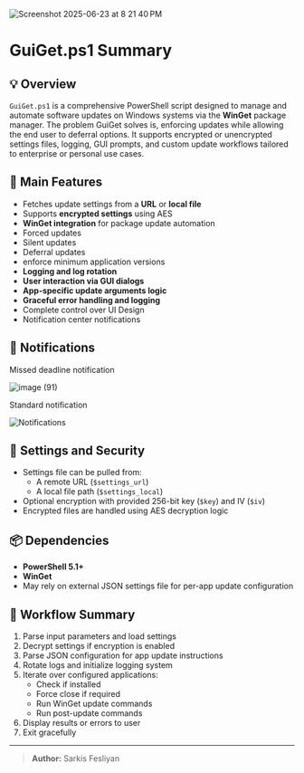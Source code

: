 
![Screenshot 2025-06-23 at 8 21 40 PM](https://github.com/user-attachments/assets/fb22cb11-6dc0-48fc-90c2-a70f9cd43232)

# GuiGet.ps1 Summary

## 💡 Overview

`GuiGet.ps1` is a comprehensive PowerShell script designed to manage and automate software updates on Windows systems via the **WinGet** package manager. The problem GuiGet solves is, enforcing updates while allowing the end user to deferral options. It supports encrypted or unencrypted settings files, logging, GUI prompts, and custom update workflows tailored to enterprise or personal use cases.

## 🚀 Main Features

- Fetches update settings from a **URL** or **local file**
- Supports **encrypted settings** using AES
- **WinGet integration** for package update automation
- Forced updates
- Silent updates
- Deferral updates
- enforce minimum application versions
- **Logging and log rotation**
- **User interaction via GUI dialogs**
- **App-specific update arguments logic** 
- **Graceful error handling and logging**
- Complete control over UI Design
- Notification center notifications

## 🔐 Notifications
Missed deadline notification

![image (91)](https://github.com/user-attachments/assets/5248b91c-9176-41f0-9075-ee452d156b45)

Standard notification

![Notifications](https://github.com/user-attachments/assets/3e71f6fc-b458-4059-9f12-dbe9f2ea126f)




## 🔐 Settings and Security

- Settings file can be pulled from:
  - A remote URL (`$settings_url`)
  - A local file path (`$settings_local`)
- Optional encryption with provided 256-bit key (`$key`) and IV (`$iv`)
- Encrypted files are handled using AES decryption logic

## 📦 Dependencies

- **PowerShell 5.1+**
- **WinGet**
- May rely on external JSON settings file for per-app update configuration

## 🧭 Workflow Summary

1. Parse input parameters and load settings
2. Decrypt settings if encryption is enabled
3. Parse JSON configuration for app update instructions
4. Rotate logs and initialize logging system
5. Iterate over configured applications:
   - Check if installed
   - Force close if required
   - Run WinGet update commands
   - Run post-update commands
6. Display results or errors to user
7. Exit gracefully

---

> **Author:** Sarkis Fesliyan  


